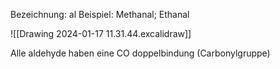 
Bezeichnung: al
Beispiel: Methanal; Ethanal

![[Drawing 2024-01-17 11.31.44.excalidraw]]

Alle aldehyde haben eine CO doppelbindung (Carbonylgruppe)